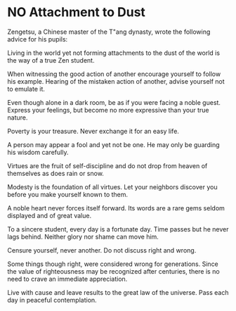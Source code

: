 # NO Attachment to Dust

Zengetsu, a Chinese master of the T"ang dynasty, wrote the following advice for his pupils:

Living in the world yet not forming attachments to the dust of the world is the way of a true Zen student.

When witnessing the good action of another encourage yourself to follow his example. Hearing of the mistaken action of another, advise yourself not to emulate it.

Even though alone in a dark room, be as if you were facing a noble guest. Express your feelings, but become no more expressive than your true nature.

Poverty is your treasure. Never exchange it for an easy life.

A person may appear a fool and yet not be one. He may only be guarding his wisdom carefully.

Virtues are the fruit of self-discipline and do not drop from heaven of themselves as does rain or snow.

Modesty is the foundation of all virtues. Let your neighbors discover you before you make yourself known to them.

A noble heart never forces itself forward. Its words are a rare gems seldom displayed and of great value.

To a sincere student, every day is a fortunate day. Time passes but he never lags behind. Neither glory nor shame can move him.

Censure yourself, never another. Do not discuss right and wrong.

Some things though right, were considered wrong for generations. Since the value of righteousness may be recognized after centuries, there is no need to crave an immediate appreciation.

Live with cause and leave results to the great law of the universe. Pass each day in peaceful contemplation.
